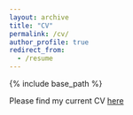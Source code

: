 ```yaml
---
layout: archive
title: "CV"
permalink: /cv/
author_profile: true
redirect_from:
  - /resume
---
```


{% include base_path %}

Please find my current CV [here](/files/CV_Klatt.pdf)